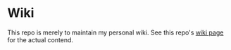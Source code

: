 # Wiki

This repo is merely to maintain my personal wiki. See this repo's [wiki page](https://github.com/michelmake/wiki/wiki) for the actual contend.
